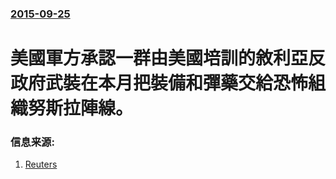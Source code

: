 ### [2015-09-25](/news/2015/09/25/index.md)

##### 
# 美國軍方承認一群由美國培訓的敘利亞反政府武裝在本月把裝備和彈藥交給恐怖組織努斯拉陣線。 




### 信息来源:

1. [Reuters](http://www.reuters.com/article/2015/09/25/us-mideast-crisis-usa-equipment-idUSKCN0RP2HO20150925)
